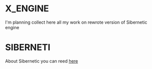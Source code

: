 # X_ENGINE
I'm planning collect here all my work on rewrote version of Sibernetic engine

# SIBERNETI
About Sibernetic you can reed [here](sibernetic.org)
